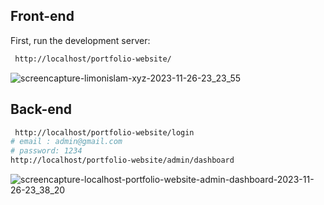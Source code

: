 ## Front-end
First, run the development server:
```bash
 http://localhost/portfolio-website/

```

![screencapture-limonislam-xyz-2023-11-26-23_23_55](https://github.com/Limon714/limonislam/assets/72975868/46fcdb43-2bbb-4284-a218-a6242bc54e24)

## Back-end
```bash
 http://localhost/portfolio-website/login
# email : admin@gmail.com
# password: 1234
http://localhost/portfolio-website/admin/dashboard
```
![screencapture-localhost-portfolio-website-admin-dashboard-2023-11-26-23_38_20](https://github.com/Limon714/limonislam/assets/72975868/6968ed0e-6524-4f0b-9261-5b120b6d40a0)
